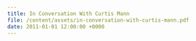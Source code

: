 ```yaml
---
title: In Conversation With Curtis Mann
file: /content/assets/in-conversation-with-curtis-mann.pdf
date: 2011-01-01 12:00:00 +0000
---
```

